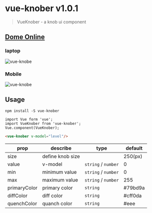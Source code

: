 # vue-knober v1.0.1

> VueKnober - a knob ui component

## [Dome Online](https://www.shisaner.com/projects/vue-knober/)

### laptop
![vue-knobe](https://raw.githubusercontent.com/shiasn/vue-knober/master/docs/images/vue-knober.gif)
### Mobile
![vue-knobe](https://raw.githubusercontent.com/shiasn/vue-knober/master/docs/images/vue-knober-mobile.gif)

## Usage

```dash
npm install -S vue-knober

import Vue form 'vue';
import VueKnober from 'vue-knober';
Vue.component(VueKnober);
```

```html
<vue-knober v-model="level"/>
```

| prop | describe | type | default |
| --- | --- | --- | --- |
| size | define knob size | | 250(px) |
| value | v-model | `string` / `number` | 0 |
| min | minimum value | `string` / `number` | 0 |
| max | maximum value | `string` / `number` | 255  |
| primaryColor | primary color | `string` | #79bd9a |
| diffColor | diff color | `string` | #cff0da |
| quenchColor | quanch color | `string` | #eee |

